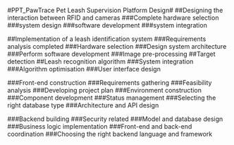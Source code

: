 #PPT_PawTrace Pet Leash Supervision Platform Design#
##Designing the interaction between RFID and cameras
###Complete hardware selection
###system design
###software development
###system integration

##Implementation of a leash identification system
###Requirements analysis completed
###Hardware selection
###Design system architecture
###Perform software development
###Image pre-processing
##Target detection
##Leash recognition algorithm
###System integration
###Algorithm optimisation
###User interface design

###Front-end construction
###Requirements gathering
###Feasibility analysis
###Developing project plan
###Environment construction
###Component development
###Status management
###Selecting the right database type
###Architecture and API design

###Backend building
###Security related
###Model and database design
###Business logic implementation
###Front-end and back-end coordination
###Choosing the right backend language and framework
